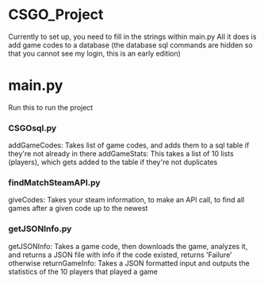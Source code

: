 # CSGO_Project
Currently to set up, you need to fill in the strings within main.py
All it does is add game codes to a database (the database sql commands are hidden so that you cannot see my login, this is an early edition)

# main.py
Run this to run the project



### CSGOsql.py 
addGameCodes: Takes list of game codes, and adds them to a sql table if they're not already in there
addGameStats: This takes a list of 10 lists (players), which gets added to the table if they're not duplicates

### findMatchSteamAPI.py
giveCodes: Takes your steam information, to make an API call, to find all games after a given code up to the newest

### getJSONInfo.py
getJSONInfo: Takes a game code, then downloads the game, analyzes it, and returns a JSON file with info if the code existed, returns 'Failure' otherwise
returnGameInfo: Takes a JSON formatted input and outputs the statistics of the 10 players that played a game


